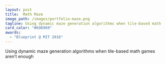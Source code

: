 ```yaml
---
layout: post
title:  Math Maze
image_path: /images/portfolio-maze.png
tagline: Using dynamic maze generation algorithms when tile-based math games aren’t enough
card_color: "#696969"
awards:
  - "Blueprint @ MIT 2016"
---
```


Using dynamic maze generation algorithms when tile-based math games aren’t enough
